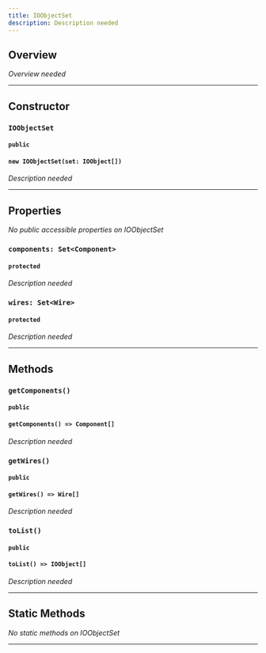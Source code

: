 ```yaml
---
title: IOObjectSet
description: Description needed
---
```



## Overview
*Overview needed*

---


## Constructor

### `IOObjectSet`
#### `public`
#### `new IOObjectSet(set: IOObject[])`
*Description needed*

---


## Properties

*No public accessible properties on IOObjectSet*

### `components: Set<Component>`
#### `protected`
*Description needed*

### `wires: Set<Wire>`
#### `protected`
*Description needed*

---


## Methods

### `getComponents()`
#### `public`
#### `getComponents() => Component[]`
*Description needed*

### `getWires()`
#### `public`
#### `getWires() => Wire[]`
*Description needed*

### `toList()`
#### `public`
#### `toList() => IOObject[]`
*Description needed*

---


## Static Methods

*No static methods on IOObjectSet*

---
